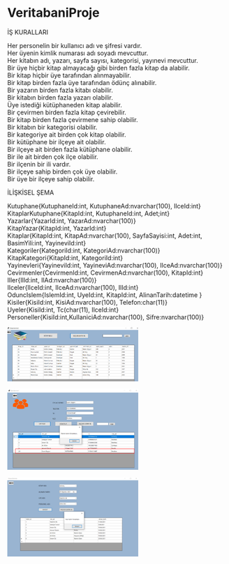 # VeritabaniProje

İŞ KURALLARI

Her personelin bir kullanıcı adı ve şifresi vardır. \
Her üyenin kimlik numarası adı soyadı mevcuttur. \
Her kitabın adı, yazarı, sayfa sayısı, kategorisi, yayınevi mevcuttur. \
Bir üye hiçbir kitap almayacağı gibi birden fazla kitap da alabilir. \
Bir kitap hiçbir üye tarafından alınmayabilir. \
Bir kitap birden fazla üye tarafından ödünç alınabilir. \
Bir yazarın birden fazla kitabı olabilir. \
Bir kitabın birden fazla yazarı olabilir. \
Üye istediği kütüphaneden kitap alabilir. \
Bir çevirmen birden fazla kitap çevirebilir. \
Bir kitap birden fazla çevirmene sahip olabilir. \
Bir kitabın bir kategorisi olabilir. \
Bir kategoriye ait birden çok kitap olabilir. \
Bir kütüphane bir ilçeye ait olabilir. \
Bir ilçeye ait birden fazla kütüphane olabilir. \
Bir ile ait birden çok ilçe olabilir. \
Bir ilçenin bir ili vardır. \
Bir ilçeye sahip birden çok üye olabilir. \
Bir üye bir ilçeye sahip olabilir. 

İLİŞKİSEL ŞEMA

Kutuphane{KutuphaneId:int, KutuphaneAd:nvarchar(100), IlceId:int} \
KitaplarKutuphane{KitapId:int, KutuphaneId:int, Adet;int} \
Yazarlar{YazarId:int, YazarAd:nvarchar(100)} \
KitapYazar{KitapId:int, YazarId:int} \
Kitaplar{KitapId:int, KitapAd:nvarchar(100), SayfaSayisi:int, Adet:int, BasimYili:int, YayineviId:int} \
Kategoriler{KategoriId:int, KategoriAd:nvarchar(100)} \
KitapKategori{KitapId:int, KategoriId:int} \
Yayinevleri{YayineviId:int, YayineviAd:nvarchar(100), IlceAd:nvarchar(100)} \
Cevirmenler{CevirmenId:int, CevirmenAd:nvarchar(100), KitapId:int} \
Iller{IlId:int, IlAd:nvarchar(100)} \
Ilceler{IlceId:int, IlceAd:nvarchar(100), IlId:int} \
OduncIslem{IslemId:int, UyeId:int, KitapId:int, AlinanTarih:datetime } \
Kisiler{KisiId:int, KisiAd:nvarchar(100), Telefon:char(11)} \
Uyeler{KisiId:int, Tc(char(11), IlceId:int} \
Personeller{KisiId:int,KullaniciAd:nvarchar(100), Sifre:nvarchar(100)} 

<img
  src="/images/1.png"
  alt="Alt text"
  title="Optional title"
  style="display: inline-block; margin: 0 auto;  width: 300px">
  
  
  <img
  src="/images/2.png"
  alt="Alt text"
  title="Optional title"
  style="display: inline-block; margin: 0 auto;  width: 300px">
  
  
  <img
  src="/images/3.png"
  alt="Alt text"
  title="Optional title"
  style="display: inline-block; margin: 0 auto;  width: 300px">
  
  
